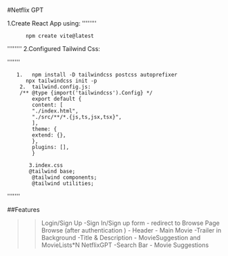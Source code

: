 #Netflix GPT

1.Create React App using:
''''''''

          npm create vite@latest
''''''''
2.Configured Tailwind Css: 

'''''''

       1.   npm install -D tailwindcss postcss autoprefixer
          npx tailwindcss init -p
        2.  tailwind.config.js: 
        /** @type {import('tailwindcss').Config} */
            export default {
            content: [
            "./index.html",
            "./src/**/*.{js,ts,jsx,tsx}",
            ],
            theme: {
            extend: {},
            },
            plugins: [],
            }

           3.index.css
           @tailwind base;
            @tailwind components;
            @tailwind utilities; 
'''''''

##Features

>>Login/Sign Up
    -Sign In/Sign up form
    - redirect to Browse Page
>>Browse (after authentication )
    - Header
    - Main Movie
        -Trailer in Background
        -Title & Description
        - MovieSuggestion and MovieLists*N
>>NetflixGPT
     -Search Bar
     - Movie Suggestions

